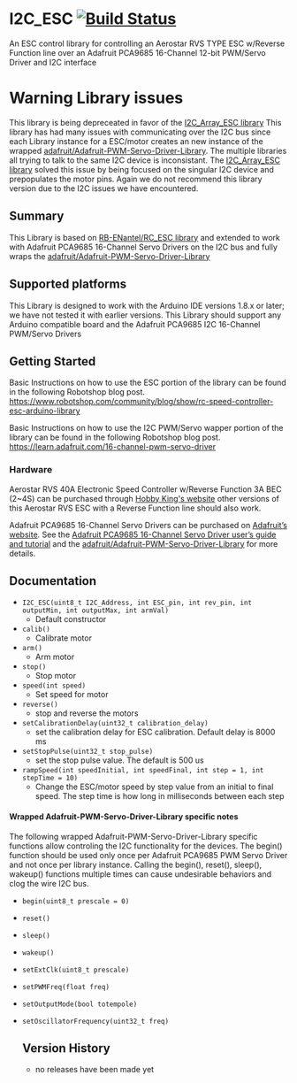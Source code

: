 # I2C_ESC  [![Build Status](https://travis-ci.com/FireCastLabs/I2C_ESC.svg?branch=master)](https://travis-ci.com/FireCastLabs/I2C_ESC)
An ESC control library for controlling an Aerostar RVS TYPE ESC w/Reverse Function line over an Adafruit PCA9685 16-Channel 12-bit PWM/Servo Driver and I2C interface

# Warning Library issues
This library is being depreceated in favor of the [I2C_Array_ESC library](https://github.com/FireCastLabs/I2C_Array_ESC) This library has had many issues with communicating over the I2C bus since each Library instance for a ESC/motor creates an new instance of the wrapped [adafruit/Adafruit-PWM-Servo-Driver-Library](https://github.com/adafruit/Adafruit-PWM-Servo-Driver-Library). The multiple libraries all trying to talk to the same I2C device is inconsistant. The [I2C_Array_ESC library](https://github.com/FireCastLabs/I2C_Array_ESC) solved this issue by being focused on the singular I2C device and prepopulates the motor pins. Again we do not recommend this library version due to the I2C issues we have encountered.

## Summary
This Library is based on [RB-ENantel/RC_ESC library](https://github.com/RB-ENantel/RC_ESC) and extended to work with Adafruit PCA9685 16-Channel Servo Drivers on the I2C bus and fully wraps the [adafruit/Adafruit-PWM-Servo-Driver-Library](https://github.com/adafruit/Adafruit-PWM-Servo-Driver-Library)

## Supported platforms

This Library is designed to work with the Arduino IDE versions 1.8.x or later; we have not tested it with earlier versions.  This Library should support any Arduino compatible board and the Adafruit PCA9685 I2C 16-Channel PWM/Servo Drivers

## Getting Started
Basic Instructions on how to use the ESC portion of the library can be found in the following Robotshop blog post.
https://www.robotshop.com/community/blog/show/rc-speed-controller-esc-arduino-library

Basic Instructions on how to use the I2C PWM/Servo wapper portion of the library can be found in the following Robotshop blog post.
https://learn.adafruit.com/16-channel-pwm-servo-driver

### Hardware

Aerostar RVS 40A Electronic Speed Controller w/Reverse Function 3A BEC (2~4S) can be purchased through [Hobby King's website](https://hobbyking.com/en_us/aerostar-rvs-40a-electronic-speed-controller-w-reverse-function-and-2a-bec-2-4s.html?wrh_pdp=2) other versions of this Aerostar RVS ESC with a Reverse Function line should also work.

Adafruit PCA9685 16-Channel Servo Drivers can be purchased on [Adafruit’s website](https://www.adafruit.com/product/815). See the [Adafruit PCA9685 16-Channel Servo Driver user’s guide and tutorial](https://learn.adafruit.com/16-channel-pwm-servo-driver/overview) and the [adafruit/Adafruit-PWM-Servo-Driver-Library](https://github.com/adafruit/Adafruit-PWM-Servo-Driver-Library) for more details.

## Documentation

- `I2C_ESC(uint8_t I2C_Address, int ESC_pin, int rev_pin, int outputMin, int outputMax, int armVal)`
  - Default constructor
- `calib()`
  - Calibrate motor
- `arm()`
  - Arm motor
- `stop()`
  - Stop motor
- `speed(int speed)`
  - Set speed for motor
- `reverse()`
  - stop and reverse the motors
- `setCalibrationDelay(uint32_t calibration_delay)`
  - set the calibration delay for ESC calibration. Default delay is 8000 ms
- `setStopPulse(uint32_t stop_pulse)`
  - set the stop pulse value. The default is 500 us
- `rampSpeed(int speedInitial, int speedFinal, int step = 1, int stepTime = 10)`
  - Change the ESC/motor speed by step value from an initial to final speed. The step time is how long in milliseconds between each step

#### Wrapped Adafruit-PWM-Servo-Driver-Library specific notes
The following wrapped Adafruit-PWM-Servo-Driver-Library specific functions allow controling the I2C functionality for the devices. The begin() function should be used only once per Adafruit PCA9685 PWM Servo Driver and not once per library instance. Calling the begin(), reset(), sleep(), wakeup() functions multiple times can cause undesirable behaviors and clog the wire I2C bus.
- `begin(uint8_t prescale = 0)`
- `reset()`
- `sleep()`
- `wakeup()`
- `setExtClk(uint8_t prescale)`
- `setPWMFreq(float freq)`
- `setOutputMode(bool totempole)`
- `setOscillatorFrequency(uint32_t freq)`

  ## Version History
  - no releases have been made yet
